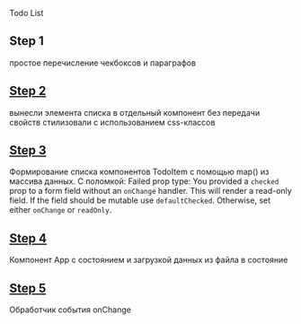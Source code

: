 Todo List

## Step 1
простое перечисление чекбоксов и параграфов

## [Step 2](https://github.com/alexandra-rm/react-hbr/pull/1)
вынесли элемента списка в отдельный компонент без передачи свойств
стилизовали с использованием css-классов

## [Step 3](https://github.com/alexandra-rm/react-hbr/pull/2)
Формирование списка компонентов TodoItem с помощью map() из массива данных.
С поломкой: Failed prop type: You provided a `checked` prop to a form field without an `onChange` handler.
This will render a read-only field. If the field should be mutable use `defaultChecked`. Otherwise, set either `onChange` or `readOnly`.

## [Step 4](https://github.com/alexandra-rm/react-hbr/pull/3)
Компонент App с состоянием и загрузкой данных из файла в состояние

## [Step 5](https://github.com/alexandra-rm/react-hbr/pull/5)
Обработчик события onChange


